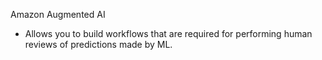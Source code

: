 Amazon Augmented AI

- Allows you to build workflows that are required for performing human reviews of predictions made by ML.